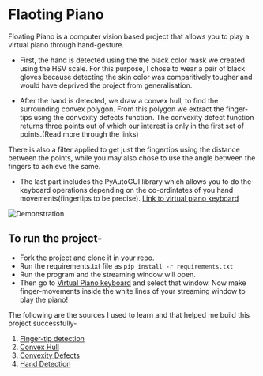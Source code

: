 # Flaoting Piano


Floating Piano is a computer vision based project that allows you to play a virtual piano through hand-gesture.

* First, the hand is detected using the the black color mask we created using the HSV scale. For this purpose, I chose to wear a pair of black gloves because detecting the skin color was comparitively tougher and would have deprived the project from generalisation.

* After the hand is detected, we draw a convex hull, to find the surrounding convex polygon. From this polygon we extract the finger-tips using the convexity defects function. The convexity defect function returns three points out of which our interest is only in the first set of points.(Read more through the links)

There is also a filter applied to get just the fingertips using the distance between the points, while you may also chose to use the angle between the fingers to achieve the same.

* The last part includes the PyAutoGUI library which allows you to do the keyboard operations depending on the co-ordintates of you hand movements(fingertips to be precise).
[Link to virtual piano keyboard](https://www.onlinepianist.com/virtual-piano)

![Demonstration](./FinalOutput/1 "Demonstration picture")

## To run the project-
* Fork the project and clone it in your repo.
* Run the requirements.txt file as 
`pip install -r requirements.txt`
* Run the program and the streaming window will open.
* Then go to [Virtual Piano keyboard](https://www.onlinepianist.com/virtual-piano) and select that window. Now make finger-movements inside the white lines of your streaming window to play the piano!



The following are the sources I used to learn and that helped me build this project successfully-
1. [Finger-tip detection](https://abnerrjo.github.io/blog/2015/11/15/fingertip-detection-on-opencv/)
2. [Convex Hull](https://docs.opencv.org/3.4/d7/d1d/tutorial_hull.html)
3. [Convexity Defects](https://opencv-python-tutroals.readthedocs.io/en/latest/py_tutorials/py_imgproc/py_contours/py_contours_more_functions/py_contours_more_functions.html)
4. [Hand Detection](https://medium.com/analytics-vidhya/hand-detection-and-finger-counting-using-opencv-python-5b594704eb08)

